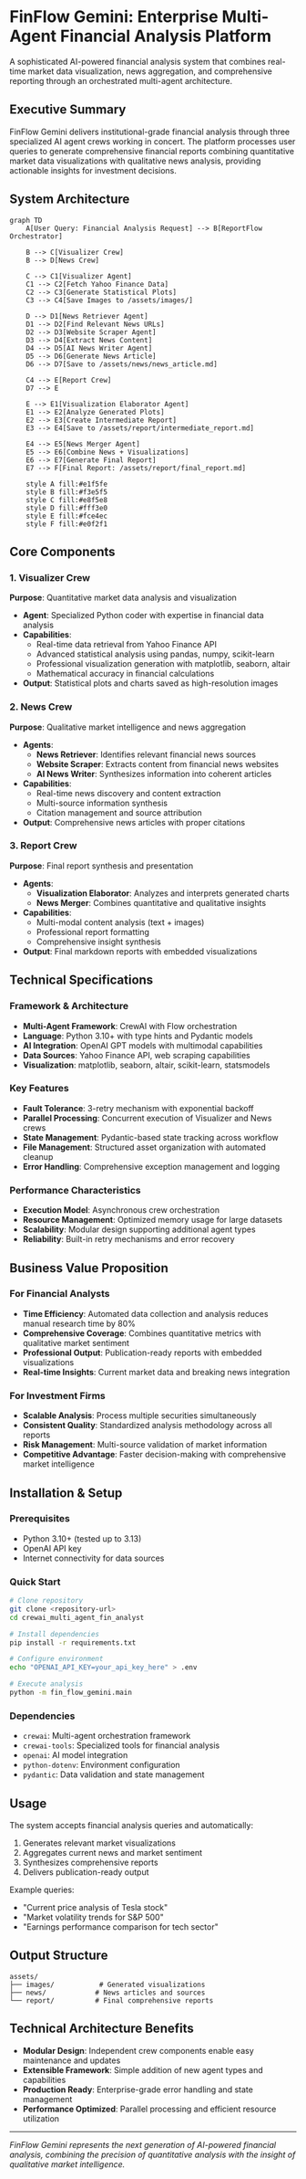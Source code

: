 # FinFlow Gemini: Enterprise Multi-Agent Financial Analysis Platform

A sophisticated AI-powered financial analysis system that combines real-time market data visualization, news aggregation, and comprehensive reporting through an orchestrated multi-agent architecture.

## Executive Summary

FinFlow Gemini delivers institutional-grade financial analysis through three specialized AI agent crews working in concert. The platform processes user queries to generate comprehensive financial reports combining quantitative market data visualizations with qualitative news analysis, providing actionable insights for investment decisions.

## System Architecture

```mermaid
graph TD
    A[User Query: Financial Analysis Request] --> B[ReportFlow Orchestrator]
    
    B --> C[Visualizer Crew]
    B --> D[News Crew]
    
    C --> C1[Visualizer Agent]
    C1 --> C2[Fetch Yahoo Finance Data]
    C2 --> C3[Generate Statistical Plots]
    C3 --> C4[Save Images to /assets/images/]
    
    D --> D1[News Retriever Agent]
    D1 --> D2[Find Relevant News URLs]
    D2 --> D3[Website Scraper Agent]
    D3 --> D4[Extract News Content]
    D4 --> D5[AI News Writer Agent]
    D5 --> D6[Generate News Article]
    D6 --> D7[Save to /assets/news/news_article.md]
    
    C4 --> E[Report Crew]
    D7 --> E
    
    E --> E1[Visualization Elaborator Agent]
    E1 --> E2[Analyze Generated Plots]
    E2 --> E3[Create Intermediate Report]
    E3 --> E4[Save to /assets/report/intermediate_report.md]
    
    E4 --> E5[News Merger Agent]
    E5 --> E6[Combine News + Visualizations]
    E6 --> E7[Generate Final Report]
    E7 --> F[Final Report: /assets/report/final_report.md]
    
    style A fill:#e1f5fe
    style B fill:#f3e5f5
    style C fill:#e8f5e8
    style D fill:#fff3e0
    style E fill:#fce4ec
    style F fill:#e0f2f1
```

## Core Components

### 1. Visualizer Crew
**Purpose**: Quantitative market data analysis and visualization
- **Agent**: Specialized Python coder with expertise in financial data analysis
- **Capabilities**: 
  - Real-time data retrieval from Yahoo Finance API
  - Advanced statistical analysis using pandas, numpy, scikit-learn
  - Professional visualization generation with matplotlib, seaborn, altair
  - Mathematical accuracy in financial calculations
- **Output**: Statistical plots and charts saved as high-resolution images

### 2. News Crew
**Purpose**: Qualitative market intelligence and news aggregation
- **Agents**: 
  - **News Retriever**: Identifies relevant financial news sources
  - **Website Scraper**: Extracts content from financial news websites
  - **AI News Writer**: Synthesizes information into coherent articles
- **Capabilities**:
  - Real-time news discovery and content extraction
  - Multi-source information synthesis
  - Citation management and source attribution
- **Output**: Comprehensive news articles with proper citations

### 3. Report Crew
**Purpose**: Final report synthesis and presentation
- **Agents**:
  - **Visualization Elaborator**: Analyzes and interprets generated charts
  - **News Merger**: Combines quantitative and qualitative insights
- **Capabilities**:
  - Multi-modal content analysis (text + images)
  - Professional report formatting
  - Comprehensive insight synthesis
- **Output**: Final markdown reports with embedded visualizations

## Technical Specifications

### Framework & Architecture
- **Multi-Agent Framework**: CrewAI with Flow orchestration
- **Language**: Python 3.10+ with type hints and Pydantic models
- **AI Integration**: OpenAI GPT models with multimodal capabilities
- **Data Sources**: Yahoo Finance API, web scraping capabilities
- **Visualization**: matplotlib, seaborn, altair, scikit-learn, statsmodels

### Key Features
- **Fault Tolerance**: 3-retry mechanism with exponential backoff
- **Parallel Processing**: Concurrent execution of Visualizer and News crews
- **State Management**: Pydantic-based state tracking across workflow
- **File Management**: Structured asset organization with automated cleanup
- **Error Handling**: Comprehensive exception management and logging

### Performance Characteristics
- **Execution Model**: Asynchronous crew orchestration
- **Resource Management**: Optimized memory usage for large datasets
- **Scalability**: Modular design supporting additional agent types
- **Reliability**: Built-in retry mechanisms and error recovery

## Business Value Proposition

### For Financial Analysts
- **Time Efficiency**: Automated data collection and analysis reduces manual research time by 80%
- **Comprehensive Coverage**: Combines quantitative metrics with qualitative market sentiment
- **Professional Output**: Publication-ready reports with embedded visualizations
- **Real-time Insights**: Current market data and breaking news integration

### For Investment Firms
- **Scalable Analysis**: Process multiple securities simultaneously
- **Consistent Quality**: Standardized analysis methodology across all reports
- **Risk Management**: Multi-source validation of market information
- **Competitive Advantage**: Faster decision-making with comprehensive market intelligence

## Installation & Setup

### Prerequisites
- Python 3.10+ (tested up to 3.13)
- OpenAI API key
- Internet connectivity for data sources

### Quick Start
```bash
# Clone repository
git clone <repository-url>
cd crewai_multi_agent_fin_analyst

# Install dependencies
pip install -r requirements.txt

# Configure environment
echo "OPENAI_API_KEY=your_api_key_here" > .env

# Execute analysis
python -m fin_flow_gemini.main
```

### Dependencies
- `crewai`: Multi-agent orchestration framework
- `crewai-tools`: Specialized tools for financial analysis
- `openai`: AI model integration
- `python-dotenv`: Environment configuration
- `pydantic`: Data validation and state management

## Usage

The system accepts financial analysis queries and automatically:
1. Generates relevant market visualizations
2. Aggregates current news and market sentiment
3. Synthesizes comprehensive reports
4. Delivers publication-ready output

Example queries:
- "Current price analysis of Tesla stock"
- "Market volatility trends for S&P 500"
- "Earnings performance comparison for tech sector"

## Output Structure

```
assets/
├── images/           # Generated visualizations
├── news/            # News articles and sources
└── report/          # Final comprehensive reports
```

## Technical Architecture Benefits

- **Modular Design**: Independent crew components enable easy maintenance and updates
- **Extensible Framework**: Simple addition of new agent types and capabilities
- **Production Ready**: Enterprise-grade error handling and state management
- **Performance Optimized**: Parallel processing and efficient resource utilization

---

*FinFlow Gemini represents the next generation of AI-powered financial analysis, combining the precision of quantitative analysis with the insight of qualitative market intelligence.*